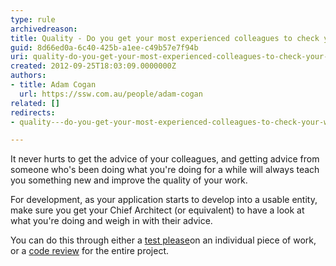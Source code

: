 ```yaml
---
type: rule
archivedreason: 
title: Quality - Do you get your most experienced colleagues to check your work?
guid: 8d66ed0a-6c40-425b-a1ee-c49b57e7f94b
uri: quality-do-you-get-your-most-experienced-colleagues-to-check-your-work
created: 2012-09-25T18:03:09.0000000Z
authors:
- title: Adam Cogan
  url: https://ssw.com.au/people/adam-cogan
related: []
redirects:
- quality---do-you-get-your-most-experienced-colleagues-to-check-your-work

---
```


It never hurts to get the advice of your colleagues, and getting advice from someone                     who's been doing what you're doing for a while will always teach you something new                     and improve the quality of your work.

<!--endintro-->

For development, as your application starts to develop into a usable entity, make                     sure you get your Chief Architect (or equivalent) to have a look at what you're                     doing and weigh in with their advice.

You can do this through either a [test please](/Conduct-a-test-please-internally-and-then-with-the-client1105-3979)on an individual piece of work, or a [code review](/Rules-to-Better-Architecture-and-Code-Review) for the entire project.
